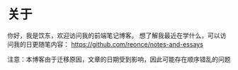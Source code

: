 # 关于

你好，我是饮东，欢迎访问我的前端笔记博客。
想了解我最近在学什么，可以访问我的日更随笔内容： https://github.com/reonce/notes-and-essays

注意：本博客由于迁移原因，文章的日期受到影响，因此可能存在顺序错乱的问题
